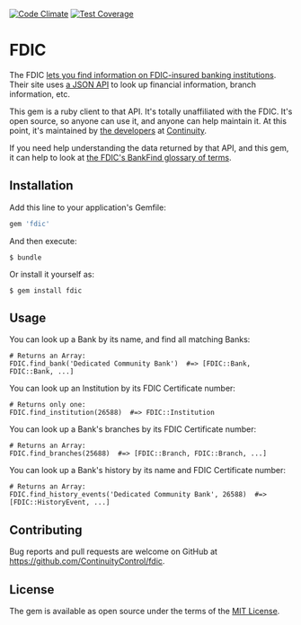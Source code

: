 [![Code Climate](https://codeclimate.com/github/ContinuityControl/fdic/badges/gpa.svg)](https://codeclimate.com/github/ContinuityControl/fdic)
[![Test Coverage](https://codeclimate.com/github/ContinuityControl/fdic/badges/coverage.svg)](https://codeclimate.com/github/ContinuityControl/fdic/coverage)

# FDIC

The FDIC [lets you find information on FDIC-insured banking
institutions](https://research.fdic.gov/bankfind/index.html). Their site uses
[a JSON
API](http://www.programmableweb.com/news/fdic-bank-data-api-available-official-announcement-pending/2015/02/06)
to look up financial information, branch information, etc.

This gem is a ruby client to that API. It's totally unaffiliated with the FDIC.
It's open source, so anyone can use it, and anyone can help maintain it. At
this point, it's maintained by [the
developers](http://engineering.continuity.net/) at
[Continuity](http://continuity.net).

If you need help understanding the data returned by that API, and this gem, it
can help to look at [the FDIC's BankFind glossary of
terms](https://research.fdic.gov/bankfind/glossary.html).

## Installation

Add this line to your application's Gemfile:

```ruby
gem 'fdic'
```

And then execute:

    $ bundle

Or install it yourself as:

    $ gem install fdic

## Usage

You can look up a Bank by its name, and find all matching Banks:

```
# Returns an Array:
FDIC.find_bank('Dedicated Community Bank')  #=> [FDIC::Bank, FDIC::Bank, ...]
```

You can look up an Institution by its FDIC Certificate number:

```
# Returns only one:
FDIC.find_institution(26588)  #=> FDIC::Institution
```

You can look up a Bank's branches by its FDIC Certificate number:

```
# Returns an Array:
FDIC.find_branches(25688)  #=> [FDIC::Branch, FDIC::Branch, ...]
```

You can look up a Bank's history by its name and FDIC Certificate number:

```
# Returns an Array:
FDIC.find_history_events('Dedicated Community Bank', 26588)  #=> [FDIC::HistoryEvent, ...]
```

## Contributing

Bug reports and pull requests are welcome on GitHub at https://github.com/ContinuityControl/fdic.

## License

The gem is available as open source under the terms of the [MIT License](http://opensource.org/licenses/MIT).

